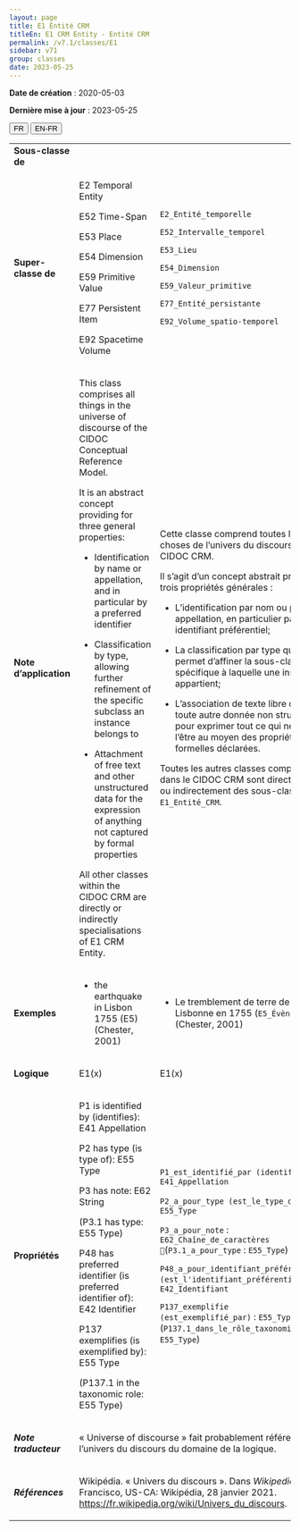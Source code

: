 ```yaml
---
layout: page
title: E1 Entité CRM
titleEn: E1 CRM Entity - Entité CRM
permalink: /v7.1/classes/E1
sidebar: v71
group: classes
date: 2023-05-25
---
```


**Date de création** : 2020-05-03

**Dernière mise à jour** : 2023-05-25

<div class="lang-buttons">
 <button id="fr" class="activate">FR</button>
 <button id="en-fr">EN-FR</button>
</div>

<table>
<tbody>
<tr>
<td><strong>Sous-classe de</strong></td>
<td class="en">
</td>
<td>
</td>
</tr>
<tr>
<td><strong>Super-classe de</strong></td>
<td class="en">
<p>E2 Temporal Entity</p>
<p>E52 Time-Span</p>
<p>E53 Place</p>
<p>E54 Dimension</p>
<p>E59 Primitive Value</p>
<p>E77 Persistent Item</p>
<p>E92 Spacetime Volume</p>
</td>
<td>
<p><code class="language-plaintext highlighter-rouge">E2_Entité_temporelle</code> </p>
<p><code class="language-plaintext highlighter-rouge">E52_Intervalle_temporel</code> </p>
<p><code class="language-plaintext highlighter-rouge">E53_Lieu</code> </p>
<p><code class="language-plaintext highlighter-rouge">E54_Dimension</code> </p>
<p><code class="language-plaintext highlighter-rouge">E59_Valeur_primitive</code> </p>
<p><code class="language-plaintext highlighter-rouge">E77_Entité_persistante</code> </p>
<p><code class="language-plaintext highlighter-rouge">E92_Volume_spatio-temporel</code> </p>
</td>
</tr>
<tr>
<td><strong>Note d’application</strong></td>
<td class="en">
<p>This class comprises all things in the universe of discourse of the CIDOC Conceptual Reference Model. </p>
<p>It is an abstract concept providing for three general properties:</p>
<ul>
<li><p>Identification by name or appellation, and in particular by a preferred identifier</p>
</li>
<li><p>Classification by type, allowing further refinement of the specific subclass an instance belongs to </p>
</li>
<li><p>Attachment of free text and other unstructured data for the expression of anything not captured by formal properties</p>
</li>
</ul>
<p>All other classes within the CIDOC CRM are directly or indirectly specialisations of E1 CRM Entity. </p>
</td>
<td>
<p>Cette classe comprend toutes les choses de l’univers du discours du CIDOC CRM.</p>
<p>Il s’agit d’un concept abstrait prévoyant trois propriétés générales :</p>
<ul>
<li><p>L’identification par nom ou par appellation, en particulier par un identifiant préférentiel;</p>
</li>
<li><p>La classification par type qui permet d’affiner la sous-classe spécifique à laquelle une instance appartient;</p>
</li>
<li><p>L’association de texte libre ou de toute autre donnée non structurée pour exprimer tout ce qui ne peut l’être au moyen des propriétés formelles déclarées.</p>
</li>
</ul>
<p>Toutes les autres classes comprises dans le CIDOC CRM sont directement ou indirectement des sous-classes de <code class="language-plaintext highlighter-rouge">E1_Entité_CRM</code>.</p>
</td>
</tr>
<tr>
<td><strong>Exemples</strong></td>
<td class="en">
<ul>
<li><p>the earthquake in Lisbon 1755 (E5) (Chester, 2001)</p>
</li>
</ul>
</td>
<td>
<ul>
<li><p>Le tremblement de terre de Lisbonne en 1755 (<code class="language-plaintext highlighter-rouge">E5_Évènement</code>) (Chester, 2001)</p>
</li>
</ul>
</td>
</tr>
<tr>
<td><strong>Logique</strong></td>
<td class="en">
<p>E1(x)</p>
</td>
<td>
<p>E1(x)</p>
</td>
</tr>
<tr>
<td><strong>Propriétés</strong></td>
<td class="en">
<p>P1 is identified by (identifies): E41 Appellation</p>
<p>P2 has type (is type of): E55 Type</p>
<p>P3 has note: E62 String</p>
<p>(P3.1 has type: E55 Type)</p>
<p>P48 has preferred identifier (is preferred identifier of): E42 Identifier</p>
<p>P137 exemplifies (is exemplified by): E55 Type</p>
<p>(P137.1 in the taxonomic role: E55 Type)</p>
</td>
<td>
<p><code class="language-plaintext highlighter-rouge">P1_est_identifié_par (identifie)</code> : <code class="language-plaintext highlighter-rouge">E41_Appellation</code></p>
<p><code class="language-plaintext highlighter-rouge">P2_a_pour_type (est_le_type_de)</code> : <code class="language-plaintext highlighter-rouge">E55_Type</code></p>
<p><code class="language-plaintext highlighter-rouge">P3_a_pour_note</code> : <code class="language-plaintext highlighter-rouge">E62_Chaîne_de_caractères </code>(<code class="language-plaintext highlighter-rouge">P3.1_a_pour_type</code> : <code class="language-plaintext highlighter-rouge">E55_Type</code>)</p>
<p><code class="language-plaintext highlighter-rouge">P48_a_pour_identifiant_préférentiel (est_l'identifiant_préférentiel_de)</code> : <code class="language-plaintext highlighter-rouge">E42_Identifiant</code></p>
<p><code class="language-plaintext highlighter-rouge">P137_exemplifie (est_exemplifié_par)</code> : <code class="language-plaintext highlighter-rouge">E55_Type</code> (<code class="language-plaintext highlighter-rouge">P137.1_dans_le_rôle_taxonomique_de</code> : <code class="language-plaintext highlighter-rouge">E55_Type</code>)</p>
</td>
</tr>
<tr>
<td><strong><em>Note traducteur</em></strong></td>
<td colspan="2">
<p>« Universe of discourse » fait probablement référence à l’univers du discours du domaine de la logique.</p>
</td>
</tr>
<tr>
<td><strong><em>Références</em></strong></td>
<td colspan="2">
<p>Wikipédia. « Univers du discours ». Dans <em>Wikipedia</em>. San Francisco, US-CA: Wikipédia, 28 janvier 2021.<a href="https://fr.wikipedia.org/wiki/Univers_du_discours"><span class="underline"> </span></a><a href="https://fr.wikipedia.org/wiki/Univers_du_discours"><span class="underline">https://fr.wikipedia.org/wiki/Univers_du_discours</span></a>.</p>
</td>
</tr>
</tbody>
</table>
